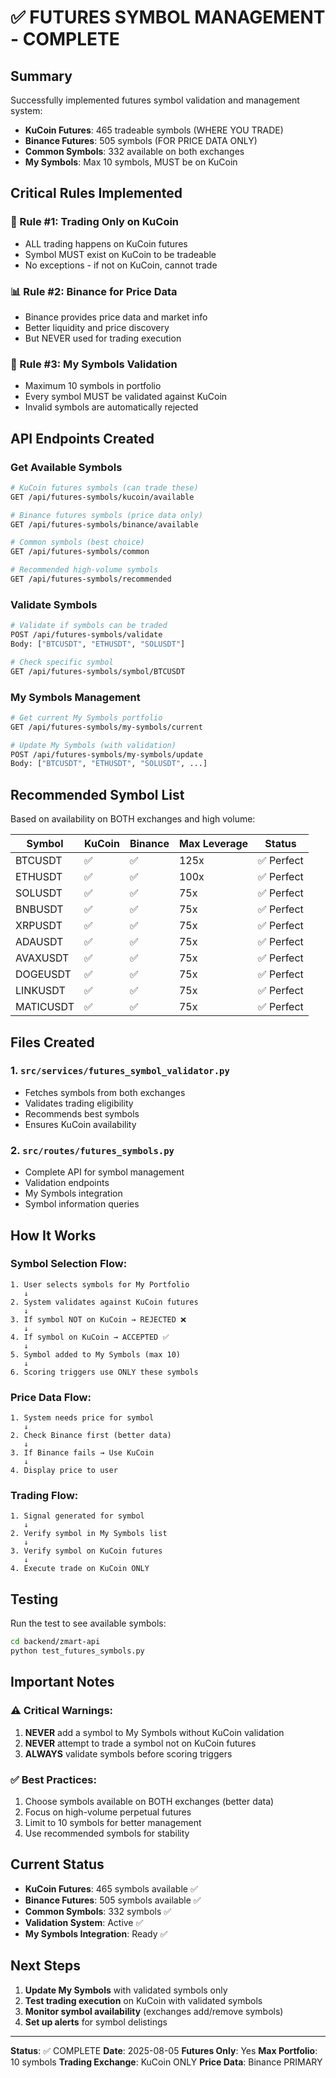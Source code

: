 # ✅ FUTURES SYMBOL MANAGEMENT - COMPLETE

## Summary
Successfully implemented futures symbol validation and management system:
- **KuCoin Futures**: 465 tradeable symbols (WHERE YOU TRADE)
- **Binance Futures**: 505 symbols (FOR PRICE DATA ONLY)
- **Common Symbols**: 332 available on both exchanges
- **My Symbols**: Max 10 symbols, MUST be on KuCoin

## Critical Rules Implemented

### 🎯 Rule #1: Trading Only on KuCoin
- ALL trading happens on KuCoin futures
- Symbol MUST exist on KuCoin to be tradeable
- No exceptions - if not on KuCoin, cannot trade

### 📊 Rule #2: Binance for Price Data
- Binance provides price data and market info
- Better liquidity and price discovery
- But NEVER used for trading execution

### 📝 Rule #3: My Symbols Validation
- Maximum 10 symbols in portfolio
- Every symbol MUST be validated against KuCoin
- Invalid symbols are automatically rejected

## API Endpoints Created

### Get Available Symbols
```bash
# KuCoin futures symbols (can trade these)
GET /api/futures-symbols/kucoin/available

# Binance futures symbols (price data only)
GET /api/futures-symbols/binance/available

# Common symbols (best choice)
GET /api/futures-symbols/common

# Recommended high-volume symbols
GET /api/futures-symbols/recommended
```

### Validate Symbols
```bash
# Validate if symbols can be traded
POST /api/futures-symbols/validate
Body: ["BTCUSDT", "ETHUSDT", "SOLUSDT"]

# Check specific symbol
GET /api/futures-symbols/symbol/BTCUSDT
```

### My Symbols Management
```bash
# Get current My Symbols portfolio
GET /api/futures-symbols/my-symbols/current

# Update My Symbols (with validation)
POST /api/futures-symbols/my-symbols/update
Body: ["BTCUSDT", "ETHUSDT", "SOLUSDT", ...]
```

## Recommended Symbol List

Based on availability on BOTH exchanges and high volume:

| Symbol | KuCoin | Binance | Max Leverage | Status |
|--------|---------|---------|--------------|--------|
| BTCUSDT | ✅ | ✅ | 125x | ✅ Perfect |
| ETHUSDT | ✅ | ✅ | 100x | ✅ Perfect |
| SOLUSDT | ✅ | ✅ | 75x | ✅ Perfect |
| BNBUSDT | ✅ | ✅ | 75x | ✅ Perfect |
| XRPUSDT | ✅ | ✅ | 75x | ✅ Perfect |
| ADAUSDT | ✅ | ✅ | 75x | ✅ Perfect |
| AVAXUSDT | ✅ | ✅ | 75x | ✅ Perfect |
| DOGEUSDT | ✅ | ✅ | 75x | ✅ Perfect |
| LINKUSDT | ✅ | ✅ | 75x | ✅ Perfect |
| MATICUSDT | ✅ | ✅ | 75x | ✅ Perfect |

## Files Created

### 1. `src/services/futures_symbol_validator.py`
- Fetches symbols from both exchanges
- Validates trading eligibility
- Recommends best symbols
- Ensures KuCoin availability

### 2. `src/routes/futures_symbols.py`
- Complete API for symbol management
- Validation endpoints
- My Symbols integration
- Symbol information queries

## How It Works

### Symbol Selection Flow:
```
1. User selects symbols for My Portfolio
   ↓
2. System validates against KuCoin futures
   ↓
3. If symbol NOT on KuCoin → REJECTED ❌
   ↓
4. If symbol on KuCoin → ACCEPTED ✅
   ↓
5. Symbol added to My Symbols (max 10)
   ↓
6. Scoring triggers use ONLY these symbols
```

### Price Data Flow:
```
1. System needs price for symbol
   ↓
2. Check Binance first (better data)
   ↓
3. If Binance fails → Use KuCoin
   ↓
4. Display price to user
```

### Trading Flow:
```
1. Signal generated for symbol
   ↓
2. Verify symbol in My Symbols list
   ↓
3. Verify symbol on KuCoin futures
   ↓
4. Execute trade on KuCoin ONLY
```

## Testing

Run the test to see available symbols:
```bash
cd backend/zmart-api
python test_futures_symbols.py
```

## Important Notes

### ⚠️ Critical Warnings:
1. **NEVER** add a symbol to My Symbols without KuCoin validation
2. **NEVER** attempt to trade a symbol not on KuCoin futures
3. **ALWAYS** validate symbols before scoring triggers

### ✅ Best Practices:
1. Choose symbols available on BOTH exchanges (better data)
2. Focus on high-volume perpetual futures
3. Limit to 10 symbols for better management
4. Use recommended symbols for stability

## Current Status

- **KuCoin Futures**: 465 symbols available ✅
- **Binance Futures**: 505 symbols available ✅
- **Common Symbols**: 332 symbols ✅
- **Validation System**: Active ✅
- **My Symbols Integration**: Ready ✅

## Next Steps

1. **Update My Symbols** with validated symbols only
2. **Test trading execution** on KuCoin with validated symbols
3. **Monitor symbol availability** (exchanges add/remove symbols)
4. **Set up alerts** for symbol delistings

---

**Status**: ✅ COMPLETE
**Date**: 2025-08-05
**Futures Only**: Yes
**Max Portfolio**: 10 symbols
**Trading Exchange**: KuCoin ONLY
**Price Data**: Binance PRIMARY